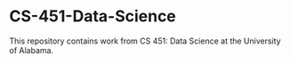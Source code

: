 # CS-451-Data-Science
This repository contains work from CS 451: Data Science at the University of Alabama. 
